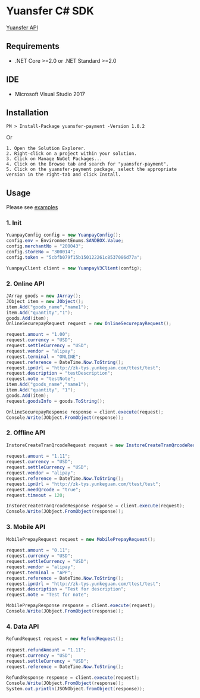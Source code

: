 # Yuansfer C# SDK

[Yuansfer API](https://docs.yuansfer.com/)


## Requirements

- .NET Core >=2.0 or .NET Standard >=2.0

## IDE

- Microsoft Visual Studio 2017

## Installation
``` Nuget Package Manager
PM > Install-Package yuansfer-payment -Version 1.0.2
```
Or
``` Visual Studio:
1. Open the Solution Explorer.
2. Right-click on a project within your solution.
3. Click on Manage NuGet Packages...
4. Click on the Browse tab and search for "yuansfer-payment".
5. Click on the yuansfer-payment package, select the appropriate version in the right-tab and click Install.
```

## Usage

Please see [examples](https://github.com/yuansfer/yuansfer-csharp-sdk/tree/master/Test/tests)

### 1. Init
```c#
YuanpayConfig config = new YuanpayConfig();
config.env = EnvironmentEnums.SANDBOX.Value;
config.merchantNo = "200043";
config.storeNo = "300014";
config.token = "5cbfb079f15b150122261c8537086d77a";

YuanpayClient client = new YuanpayV3Client(config);              
```



### 2. Online API
```c#
JArray goods = new JArray();
JObject item = new JObject();
item.Add("goods_name","name1");
item.Add("quantity","1");
goods.Add(item);
OnlineSecurepayRequest request = new OnlineSecurepayRequest();

request.amount = "1.00";
request.currency = "USD";
request.settleCurrency = "USD";
request.vendor = "alipay";
request.terminal = "ONLINE";
request.reference = DateTime.Now.ToString();
request.ipnUrl = "http://zk-tys.yunkeguan.com/ttest/test";
request.description = "testDescription";
request.note = "testNote";
item.Add("goods_name","name1");
item.Add("quantity", "1");
goods.Add(item);
request.goodsInfo = goods.ToString();

OnlineSecurepayResponse response = client.execute(request);
Console.Write(JObject.FromObject(response));
```

### 2. Offline API
```c#
InstoreCreateTranQrcodeRequest request = new InstoreCreateTranQrcodeRequest();
        
request.amount = "1.11";
request.currency = "USD";
request.settleCurrency = "USD";
request.vendor = "alipay";
request.reference = DateTime.Now.ToString();
request.ipnUrl = "http://zk-tys.yunkeguan.com/ttest/test";
request.needQrcode = "true";
request.timeout = 120;

InstoreCreateTranQrcodeResponse response = client.execute(request);
Console.Write(JObject.FromObject(response));
```

### 3. Mobile API
```c#
MobilePrepayRequest request = new MobilePrepayRequest();
        
request.amount = "0.11";
request.currency = "USD";
request.settleCurrency = "USD";
request.vendor = "alipay";
request.terminal = "APP";
request.reference = DateTime.Now.ToString();
request.ipnUrl = "http://zk-tys.yunkeguan.com/ttest/test";
request.description = "Test for description";
request.note = "Test for note";

MobilePrepayResponse response = client.execute(request);
Console.Write(JObject.FromObject(response));
```

### 4. Data API
```c#
RefundRequest request = new RefundRequest();
        
request.refundAmount = "1.11";
request.currency = "USD";
request.settleCurrency = "USD";
request.reference = DateTime.Now.ToString();
        
RefundResponse response = client.execute(request);
Console.Write(JObject.FromObject(response));
System.out.println(JSONObject.fromObject(response));
```

